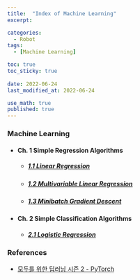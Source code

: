 ```yaml
---
title:  "Index of Machine Learning"
excerpt: 

categories:
  - Robot
tags:
  - [Machine Learning]

toc: true
toc_sticky: true
 
date: 2022-06-24
last_modified_at: 2022-06-24

use_math: true
published: true
---
```


### Machine Learning
- #### Ch. 1 Simple Regression Algorithms
  - ##### [1.1 Linear Regression](https://pyohyu.github.io/robot/ml1.1/)
  - ##### [1.2 Multivariable Linear Regression](https://pyohyu.github.io/robot/ml1.2/)
  - ##### [1.3 Minibatch Gradient Descent](https://pyohyu.github.io/robot/ml1.3/)

- #### Ch. 2 Simple Classification Algorithms
  - ##### [2.1 Logistic Regression](https://pyohyu.github.io/robot/ml2.1/)


### References

- [모두를 위한 딥러닝 시즌 2 - PyTorch](https://deeplearningzerotoall.github.io/season2/lec_pytorch.html)